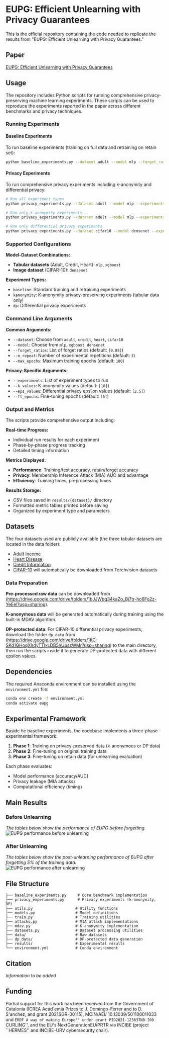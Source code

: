 # EUPG: Efficient Unlearning with Privacy Guarantees

This is the official repository containing the code needed to replicate the results from "EUPG: Efficient Unlearning with Privacy Guarantees."

## Paper

[EUPG: Efficient Unlearning with Privacy Guarantees]()

## Usage

The repository includes Python scripts for running comprehensive privacy-preserving machine learning experiments. These scripts can be used to reproduce the experiments reported in the paper across different benchmarks and privacy techniques.

### Running Experiments

#### Baseline Experiments

To run baseline experiments (training on full data and retraining on retain set):

```bash
python baseline_experiments.py --dataset adult --model mlp --forget_ratios 0.05 0.1 --n_repeat 3 --max_epochs 100
```


#### Privacy Experiments

To run comprehensive privacy experiments including k-anonymity and differential privacy:

```bash
# Run all experiment types
python privacy_experiments.py --dataset adult --model mlp --experiments baseline kanonymity dp --forget_ratios 0.05 --n_repeat 3 --max_epochs 100 --k_values 10 20 --eps_values 2.5 5.0 --ft_epochs 5 10

# Run only k-anonymity experiments
python privacy_experiments.py --dataset adult --model mlp --experiments kanonymity --k_values 3 5 10 20 80 --ft_epochs 5 10 20

# Run only differential privacy experiments
python privacy_experiments.py --dataset cifar10 --model densenet --experiments dp --eps_values 0.5 2.5 5.0 25.0 50.0 100.0 --ft_epochs 5 10 20
```

### Supported Configurations

**Model-Dataset Combinations:**
- **Tabular datasets** (Adult, Credit, Heart): `mlp`, `xgboost`
- **Image dataset** (CIFAR-10): `densenet`

**Experiment Types:**
- `baseline`: Standard training and retraining experiments
- `kanonymity`: K-anonymity privacy-preserving experiments (tabular data only)
- `dp`: Differential privacy experiments

### Command Line Arguments

**Common Arguments:**
- `--dataset`: Choose from `adult`, `credit`, `heart`, `cifar10`
- `--model`: Choose from `mlp`, `xgboost`, `densenet`
- `--forget_ratios`: List of forget ratios (default: `[0.05]`)
- `--n_repeat`: Number of experimental repetitions (default: `3`)
- `--max_epochs`: Maximum training epochs (default: `100`)

**Privacy-Specific Arguments:**
- `--experiments`: List of experiment types to run
- `--k_values`: K-anonymity values (default: `[10]`)
- `--eps_values`: Differential privacy epsilon values (default: `[2.5]`)
- `--ft_epochs`: Fine-tuning epochs (default: `[5]`)

### Output and Metrics

The scripts provide comprehensive output including:

**Real-time Progress:**
- Individual run results for each experiment
- Phase-by-phase progress tracking
- Detailed timing information

**Metrics Displayed:**
- **Performance**: Training/test accuracy, retain/forget accuracy
- **Privacy**: Membership Inference Attack (MIA) AUC and advantage
- **Efficiency**: Training times, preprocessing times

**Results Storage:**
- CSV files saved in `results/{dataset}/` directory
- Formatted metric tables printed before saving
- Organized by experiment type and parameters

## Datasets

The four datasets used are publicly available (the three tabular datasets are located in the data folder):
- [Adult Income](https://archive.ics.uci.edu/ml/datasets/Adult)
- [Heart Disease](https://www.kaggle.com/sulianova/cardiovascular-disease-dataset)
- [Credit Information](https://www.kaggle.com/c/GiveMeSomeCredit)
- [CIFAR-10](https://www.cs.toronto.edu/~kriz/cifar.html) will automatically be downloaded from Torchvision datasets

### Data Preparation

**Pre-processed raw data** can be downloaded from (https://drive.google.com/drive/folders/1bJJWbq34kaZo_Bj7tr-ho6Fo2z-YeEel?usp=sharing).

**K-anonymous data** will be generated automatically during training using the built-in MDAV algorithm.

**DP-protected data**: For CIFAR-10 differential privacy experiments, download the folder `dp_data` from (https://drive.google.com/drive/folders/1KC-SKd1GHoqXlrdyTTlxLDB5nUbszWMr?usp=sharing) to the main directory, then run the scripts inside it to generate DP-protected data with different epsilon values.

## Dependencies

The required Anaconda environment can be installed using the `environment.yml` file:

```bash
conda env create -f environment.yml
conda activate eupg
```

## Experimental Framework

Baside he baseline experiments, the codebase implements a three-phase experimental framework:

1. **Phase 1**: Training on privacy-preserved data (k-anonymous or DP data)
2. **Phase 2**: Fine-tuning on original training data
3. **Phase 3**: Fine-tuning on retain data (for unlearning evaluation)

Each phase evaluates:
- Model performance (accuracy/AUC)
- Privacy leakage (MIA attacks)
- Computational efficiency (timing)

## Main Results

### Before Unlearning

*The tables below show the performance of EUPG before forgetting.*  
![EUPG performance before unlearning](figures/before.png)

### After Unlearning

*The tables below show the post-unlearning performance of EUPG after forgetting 5% of the training data.*  
![EUPG performance after unlearning](figures/after.png)

## File Structure

```
├── baseline_experiments.py     # Core benchmark implementation
├── privacy_experiments.py      # Privacy experiments (k-anonymity, DP)
├── utils.py                   # Utility functions
├── models.py                  # Model definitions
├── train.py                   # Training utilities
├── attacks.py                 # MIA attack implementations
├── mdav.py                    # K-anonymity implementation
├── datasets.py                # Dataset processing utilities
├── data/                      # Raw datasets
├── dp_data/                   # DP-protected data generation
├── results/                   # Experimental results
└── environment.yml            # Conda environment
```

## Citation

*Information to be added*

## Funding

Partial support for this work has been received from the Government of Catalonia (ICREA Acad\`emia Prizes to J. Domingo-Ferrer and to D. S\'anchez, and grant 2021SGR-00115), MCIN/AEI/ 10.13039/501100011033 and ``ERDF A way of making Europe'' under grant PID2021-123637NB-I00 ``CURLING'', and  the EU's NextGenerationEU/PRTR via INCIBE (project ``HERMES'' and INCIBE-URV cybersecurity chair).
